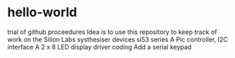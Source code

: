 # hello-world
trial of github proceedures
Idea is to use this repository to keep track of work on the Silion Labs systhesiser devices si53 series
A Pic controller, I2C interface 
A 2 x 8 LED display driver coding
Add a serial keypad

